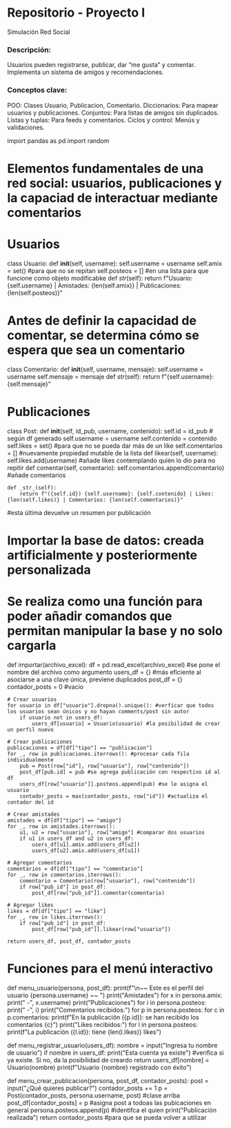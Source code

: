 # Repositorio - Proyecto I
Simulación Red Social


### Descripción:
Usuarios pueden registrarse, publicar, dar “me gusta” y comentar.
Implementa un sistema de amigos y recomendaciones.


### Conceptos clave:
POO: Clases Usuario, Publicacion, Comentario.
Diccionarios: Para mapear usuarios y publicaciones.
Conjuntos: Para listas de amigos sin duplicados.
Listas y tuplas: Para feeds y comentarios.
Ciclos y control: Menús y validaciones.

import pandas as pd
import random


# Elementos fundamentales de una red social: usuarios, publicaciones y la capaciad de interactuar mediante comentarios

# Usuarios

class Usuario:
    def __init__(self, username):
        self.username = username
        self.amix = set() #para que no se repitan
        self.posteos = [] #en una lista para que funcione como objeto modificabke
    def _str_(self):
        return f"Usuario: {self.username} | Amistades: {len(self.amix)} | Publicaciones: {len(self.posteos)}"

# Antes de definir la capacidad de comentar, se determina cómo se espera que sea un comentario


class Comentario:
    def __init__(self, username, mensaje):
        self.username = username
        self.mensaje = mensaje
    def _str_(self):
        return f"{self.username}: {self.mensaje}"

# Publicaciones

class Post:
    def __init__(self, id_pub, username, contenido):
        self.id = id_pub # según df generado
        self.username = username
        self.contenido = contenido
        self.likes = set() #para que no se pueda dar más de un like
        self.comentarios = [] #nuevamente propiedad mutable de la lista
    def likear(self, username): 
        self.likes.add(username) #añade likes contemplando quién lo dio para no repitir
    def comentar(self, comentario):
        self.comentarios.append(comentario) #añade comentarios

    def _str_(self):
        return f"({self.id}) {self.username}: {self.contenido} | Likes: {len(self.likes)} | Comentarios: {len(self.comentarios)}"

#esta última devuelve un resumen por publicación

# Importar la base de datos: creada artificialmente y posteriormente personalizada

# Se realiza como una función para poder añadir comandos que permitan manipular la base y no solo cargarla

def importar(archivo_excel):
    df = pd.read_excel(archivo_excel) #se pone el nombre del archivo como argumento
    users_df = {} #más eficiente al asociarse a una clave única, previene duplicados
    post_df = {}
    contador_posts = 0 #vacio

    # Crear usuarios
    for usuario in df["usuario"].dropna().unique(): #verficar que todos los usuarios sean únicos y no hayan comments/post sin autor
        if usuario not in users_df:
            users_df[usuario] = Usuario(usuario) #la posibilidad de crear un perfil nuevo

    # Crear publicaciones
    publicaciones = df[df["tipo"] == "publicacion"]
    for _, row in publicaciones.iterrows(): #procesar cada fila individualmente 
        pub = Post(row["id"], row["usuario"], row["contenido"])
        post_df[pub.id] = pub #se agrega publicación con respectivo id al df
        users_df[row["usuario"]].posteos.append(pub) #se le asigna el usuario
        contador_posts = max(contador_posts, row["id"]) #actualiza el contador del id

    # Crear amistades
    amistades = df[df["tipo"] == "amigo"]
    for _, row in amistades.iterrows():
        u1, u2 = row["usuario"], row["amigo"] #comparar dos usuarios 
        if u1 in users_df and u2 in users_df:
            users_df[u1].amix.add(users_df[u2])
            users_df[u2].amix.add(users_df[u1])

    # Agregar comentarios
    comentarios = df[df["tipo"] == "comentario"]
    for _, row in comentarios.iterrows():
        comentario = Comentario(row["usuario"], row["contenido"])
        if row["pub_id"] in post_df:
            post_df[row["pub_id"]].comentar(comentario) 

    # Agregar likes
    likes = df[df["tipo"] == "like"]
    for _, row in likes.iterrows():
        if row["pub_id"] in post_df:
            post_df[row["pub_id"]].likear(row["usuario"])

    return users_df, post_df, contador_posts



# Funciones para el menú interactivo


def menu_usuario(persona, post_df):
    print(f"\n~~ Este es el perfil del usuario {persona.username} ~~ ")
    print("Amistades")
    for x in persona.amix:
        print(" -", x.username)
    print("Publicaciones")
    for i in persona.posteos:
        print(" -", i)
    print("Comentarios recibidos:")
    for p in persona.posteos:
        for c in p.comentarios: 
            print(f"En la publicación ({p.id}): se han recibido los comentarios {c}")
    print("Likes recibidos:")
    for l in persona.posteos:
        print(f"La publicación ({l.id}): tiene {len(l.likes)} likes")


def menu_registrar_usuario(users_df):
    nombre = input("Ingresa tu nombre de usuario")
    if nombre in users_df:
        print("Esta cuenta ya existe") #verifica si ya existe. Si no, da la posibilidad de creardo
        return
    users_df[nombre] = Usuario(nombre)
    print(f"Usuario {nombre} registrado con éxito")


def menu_crear_publicacion(persona, post_df, contador_posts):
    post = input("¿Qué quieres publicar?")
    contador_posts += 1
    p = Post(contador_posts, persona.username, post) #clase arriba
    post_df[contador_posts] = p #asigna post a todoas las pubicaciones en general
    persona.posteos.append(p) #identifca el quien
    print("Publicación realizada")
    return contador_posts #para que se pueda volver a utilizar
